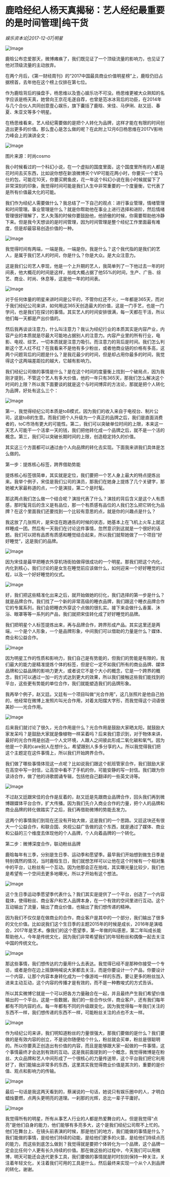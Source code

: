 # 鹿晗经纪人杨天真揭秘：艺人经纪最重要的是时间管理|纯干货

*娱乐资本论|2017-12-07|明星*

![Image](http://static.ylzbl.com/uploads/ueditor/php/upload/image/20180226/1519657546676962.jpeg)

鹿晗公布恋爱那天，微博瘫痪了，我们既见证了一个顶级流量的影响力，也见证了他对顶级流量的主动放弃。

在两个月后，《第一财经周刊》的“2017中国最具商业价值明星榜”上，鹿晗仍旧占据榜首，去年他在这个榜上仅排在第七位。

作为鹿晗背后的操盘手，杨思维以及壹心娱乐功不可没。杨思维更被大众熟知的名字应该是杨天真，她曾向王京花毛遂自荐，也曾是范冰冰背后的功臣，在2014年与几个合伙人共同创意壹心娱乐，旗下囊括了鹿晗、宋佳、马伊琍、赵又廷、春夏、朱亚文等多个明星。

在杨思维看来，艺人经纪需要做的是把个人转化为品牌，这样才能在有限的时间创造出更多的价值。那么壹心是怎么做的呢？在此附上12月6日杨思维在2017V影响力峰会上的演讲全文：

![Image](https://mmbiz.qpic.cn/mmbiz_png/bXYBmumSooDdHbh2MwB5kcxWyYicUGibHrwc9cndbhnC55rvzQ67NbZkUANWKwfTNDErzsicpfCVD4yIwYEg8RblQ/?wx_fmt=png&tp=webp&wxfrom=5&wx_lazy=1)

图片来源：时尚cosmo

我小时候看过的一个科幻小说，在一个虚拟的国度里面，这个国度里所有的人都是花时间去买东西，比如说你想在新浪微博买个VIP可能花两小时，你要买一个爱马仕的包，可能花10天，你要买鳄鱼皮，花一年这个科幻小说在我小时候就留下了非常深刻的印象，我觉得时间可能是我们人生中非常重要的一个度量衡，它代表了是所有价值最大化的可能。

我们作为经纪人需要做什么？我总结了一下自己的观点：进行事业管理，情绪管理和时间管理。事业管理是什么？就是你帮助他在事业上进行选择和进阶，然后情绪管理很好理解了，艺人失落的时候你要鼓励他，他骄傲的时候，你需要帮助他冷静下来。但是我今天想谈的是时间管理，因为时间管理是整个经纪工作里面最有难度，但是却最容易创造价值的一种。

![Image](https://mmbiz.qpic.cn/mmbiz_png/bXYBmumSooDdHbh2MwB5kcxWyYicUGibHrp4IB5frOhM9xI9qbUtia40WuTt1suOPMeiaicuvg0LLpRtPE8wHPDoVXg/?wx_fmt=png&tp=webp&wxfrom=5&wx_lazy=1)

我觉得时间有两端，一端是我，一端是你。我是什么？这个我代指的是我们的艺人，是属于我们艺人的时间，你是什么？你是大众。是大众注意力。

这是我们公司艺人李现，他是一个上升期的艺人，我简单列了一下他过去一年的时间表，他大概花的时间是这样，拍戏大概占据了他55%的时间，生产、广告、综艺、商业、时尚、休息等，这是他一年的时间表。

![Image](https://mmbiz.qpic.cn/mmbiz_png/bXYBmumSooDdHbh2MwB5kcxWyYicUGibHrrRXiaMc7njffcclrlKicwjABnxkzLU8b8eRfdtIuYiaibKqcM3LcGJQHPQ/?wx_fmt=png&tp=webp&wxfrom=5&wx_lazy=1)

对于任何体量的明星来讲时间是公平的，不管你红还不火，一年都是365天，而对于我们经纪公司来讲，如何用这365天创造最大的价值，这是一门手艺，也是一门学问，也是我们在探讨的事情。其实艺人的时间安排很满，每一天都在干活，所以他们每一天都是产出价值的。

然后我再谈谈注意力，什么叫注意力？我认为经纪行业的本质其实是内容产业，内容产业的本质就是尽最大可能地占据别人的注意力。内容产业里的所有行业，电影、电视、综艺，一切本质就是注意力吸引。而注意力的背后是时间。我们怎么判断这个艺人红不红？在我看来不是他有多少粉丝，或者他商业链的价格有多高，这两个问题背后的问题是什么？是我花最少的时间，但是却占用你最多的时间，我觉得这个这两端差距拉的越大，它越有影响力。

我们经纪公司做的事情是什么？是在这个时间的度量衡上找到一个破局点，因为我刚才提到，不管这个艺人有多大价值，他的一年只有365天，那我们怎么解决这个时间的上限？所以我下面要谈的就是这个与时间博弈的方法论，那就是把个人转化为品牌，好处有这么三个：

![Image](https://mmbiz.qpic.cn/mmbiz_png/bXYBmumSooDdHbh2MwB5kcxWyYicUGibHruWypv6ia9sHztPVBUicfBrZMPO1Lu7KseGicTTzLmhCwGdlBAKP1ibqEZg/?wx_fmt=png&tp=webp&wxfrom=5&wx_lazy=1)

第一，我觉得经纪公司本质是toB模式，因为我们的收入来自于电视台、制片公司，这是toB的生意。而我们把个人升级为一个真正的品牌之后，我们是直面消费者的，toC市场有更大的可能性。第二，我们可以突破单位时间的上限，本来这一天艺人可能干一个活拿一天的钱，我们把他转化成一个品牌之后，就不是一个活的概念。第三，我们可以突破长期时间的上限，创造稳定持久的价值。

其实这三个方面都可以通过由个人向品牌的转化去实现。下面我来讲我们具体是怎么做的。

第一步：提炼核心标签，跨界借助势能

提炼核心标签很简单，其实就是定位，我们要把一个艺人身上最大的特点提炼出来。我举个例子，宋佳是我们公司的演员，那我们在她身上提炼了几个关键字，那她被大家最称道的点，一个是演技，第二个是时髦。

那这两点我们怎么做一个结合呢？演技代表了什么？演技的背后含义是这个人有质感，那时髦背后的含义是有品位，那一个有质感有品位的人我们怎么把它转化为品牌？在这个里面我们还要找到一个比较有意思的点，就是你的兴趣点是什么？

我这放了几张照片，是宋佳在跑通告的时候的状态，她基本上在飞机上火车上就这样睡成一团。然后有一天我们在讨论这件事情，忽然意识到这就是一个很好的话题。我们可以把有品质有质感和睡觉结合起来，所以我们就帮她做了一个项目“好好睡觉“，这是我们的品牌。

![Image](https://mmbiz.qpic.cn/mmbiz_png/bXYBmumSooDdHbh2MwB5kcxWyYicUGibHrATk6HTwFoeiao4qtb9iahcO0N4iaO6yJ6Sw7dXGmYibZbhUc7Nyku2fRnA/?wx_fmt=png&tp=webp&wxfrom=5&wx_lazy=1)

因为宋佳是最早把睡衣外穿机场街拍做得很成功的一个明星。那我们把这个内化，内化到核心，我们讨论的是女生在睡觉前应该做什么，如何迎来一个好好睡觉的过程，以及一个好好睡觉的仪式。

![Image](https://mmbiz.qpic.cn/mmbiz_png/bXYBmumSooDdHbh2MwB5kcxWyYicUGibHrCWlwZibxDY7MSMSgXjXpMptQgz08qVVGWhEa71mI1YlGPbJGMX4Zia2g/?wx_fmt=png&tp=webp&wxfrom=5&wx_lazy=1)

好，我们把这些精准化出来之后，就开始做她的衍化，我们选择的第一步是什么？就是品牌合作。我们找了一个新的非常高级的睡衣品牌，我们跟这个睡衣品牌合作它的专属系列，我们会把睡衣外穿这个点做的很扎实。接下来会做什么香薰、沐浴、眼罩等等一系列的产品，我们就把宋佳转化成了好好睡觉的品牌。

我们把明星个人标签提炼出来，再与品牌合作，跨界形成产品。其实这里还是两端，一个是个人形象，一个是品牌形象，中间我们可以借助的力量是什么？媒体、商业和公益合作。

![Image](https://mmbiz.qpic.cn/mmbiz_png/bXYBmumSooDdHbh2MwB5kcxWyYicUGibHrSwdc7KSZvpf3sjfzy3XgrUaKNLjvq4HItLRJ3GibFxAib0kZZvMlu73Q/?wx_fmt=png&tp=webp&wxfrom=5&wx_lazy=1)

因为明星工作的性质和影响力，我们自己是有势能的，但我们的势能是有限的，我们最大的能力是精准提炼个体的标签，但是它一定不如我们所有的商业品牌、媒体品牌和公益品牌的影响力更大，或者说它不是个大小的概念，它是一个跨界的概念，我们可以通过一加一的方式达到更大的效果，所以我们接触这些我们能找到的平台，这些更有势能的单位合作，我们就能塑造我们的品牌形象。

我再举个例子，赵又廷。又廷有一个项目叫做“光合作用”，这几张照片是他自己拍的，他经常在微博上发照片叫光合作用，对着太阳摆大字形，而我觉得这个词语很美妙——光合作用。

![Image](https://mmbiz.qpic.cn/mmbiz_png/bXYBmumSooDdHbh2MwB5kcxWyYicUGibHrG7qruwr6ak57mA7vZ2ptDcrN1dOMxXffu2nTqfv7ulh8zzEcV6PMgg/?wx_fmt=png&tp=webp&wxfrom=5&wx_lazy=1)

后来我们就讨论了很久，光合作用是什么？光合作用是鼓励大家晒太阳，就鼓励大家发呆吗？是鼓励大家就是像植物一样呆着吗？后来我们意识到，对于物体来讲，最好的光合作用是创造一个人文环境，人跟人之间彼此形成二氧化碳和氧气。因为他是一个真的care别人在想什么，希望跟别人多多分享的人。所以我觉得我们把这个主题定在这件事情上，所以我们开始跨界合作。

我们做了哪些事情体现这一点呢？比如说我们跟这个航班管家合作，我们鼓励大家在高空中写一封信，让高空中看不了手机的你，可能安静的写一封信。我们跟为你读诗合作，做了他的诗歌朗诵专辑，包括他自己翻译的一些英文诗等。

![Image](https://mmbiz.qpic.cn/mmbiz_jpg/bXYBmumSooDdHbh2MwB5kcxWyYicUGibHraaeXtgxicEty89rLTBian9CmtvNxBK4xsv6JENvAZh8RRlQgjteaXYhg/?wx_fmt=jpeg&tp=webp&wxfrom=5&wx_lazy=1)

不过赵又廷跟宋佳的合作是反着的，赵又廷是先跟商业品牌合作，回头我们再到微博跟媒体平台合作，扩大传播。因为我们先介入商业合作的力量，把个人的品牌和商业品牌的转化做踏实了之后，我们再借助微博的势能去发力。

这两个的事情我们到现在还没有开始大做，这是我们的一个思路。又廷这块还有很大一个公益合作，和联合国、央视公益广告做的这个东西，就是通过了媒体、商业和公益的三个维度去体现他的个人品牌，个人向着品牌的一个转化。

第二步：微博深度合作，联动粉丝品牌

鹿晗每年有三季，分别是生日季、运动季和愿望季。最早我们开始想到做生日季是特别偶然的情况，当时鹿晗生日，我们就想怎样可以让他在这个时候有一个相对集中的平台，让粉丝有一个互动。因为他那会正在拍戏，其实曝光量比较少，我们也是希望有一个空间去更多地曝光，所以才开始有这个想法。

![Image](https://mmbiz.qpic.cn/mmbiz_jpg/bXYBmumSooDdHbh2MwB5kcxWyYicUGibHrrSvFiajHQm2X9N3jOKTe2HjKzBPDTYvSjDXzq5Xf23QiatFBpEBQgBsg/?wx_fmt=jpeg&tp=webp&wxfrom=5&wx_lazy=1)

这个生日季运动季愿望季代表什么？我们其实是提供了一个平台，创造了一个内容载体，使得粉丝、商业客户和艺人品牌本身，在一个有效的空间里进行互动。这个互动输出了流量，输出了商业价值，也输出了我们想传递的精神。

因为我们不仅仅是在做商业的合作，商业客户是其中的一个部分，我们输出了很多的文化价值。比如说我们这个生日季的主题2015年的时候是成长，2016年是演唱会，2017年是艺术。像我们的这个愿望季，第一年做的叫感恩，第二年叫成长能帮助他人，今年是传统文化，因为我们非常希望我们的年轻粉丝和偶像一起去关注中国的传统文化。

![Image](https://mmbiz.qpic.cn/mmbiz_png/bXYBmumSooDdHbh2MwB5kcxWyYicUGibHr2Q8EOQbARiacJrYKuzps0ZJxkibcdPLYlxKJ28AltHc3hRja7UR3vmNw/?wx_fmt=png&tp=webp&wxfrom=5&wx_lazy=1)

那这些事情，我们想传达的力量用什么去表达。我觉得已经不是那种你接受一个专访，或者是你在边上摇旗呐喊说大家都去关注，而是你要设计一个产品，你要设计一个内容，让那个内容本身转化成为一个像游戏一样的东西，要让更多的粉丝加入进来主动互动，这个内容的传播才是有效的，而不是一种教唆式的方式告诉。

所以其实微博它就是一个可以把各方力量融合在一起，并且最终产生我们希望价值输出的一个平台。这是一些数据，我们的一些合作伙伴，商业客户，还有我们每年都有不同内容的点。每一年都有不同的升级跟变化，因为我觉得每一年我们关注的东西不一样，我们想传递的东西不一样，可能粉丝关注的点也不太一样。

![Image](https://mmbiz.qpic.cn/mmbiz_png/bXYBmumSooDdHbh2MwB5kcxWyYicUGibHrC1RylCvlIU628xe0u2p4frO64opsjYMFictibibnCzdRV1a7uPibcrOf7Q/?wx_fmt=png&tp=webp&wxfrom=5&wx_lazy=1)

作为经纪公司来讲，我们明知道粉丝的力量很强大，那我们要做的是什么？我们要做的是有效内容的创立，不是说你随便给个什么，粉丝就会买单，粉丝是很聪明的。所以你要真正创造出有价值的内容，而且是能够跟大家一起做的一件事情，这个事情最终才会达到有效的互动。这是我前面提到的一个概念，我觉得微博是在粉丝、大众品牌和艺人中间形成了一个很核心的力量传送带，这个平台我们把它利用好了，我们能输出非常多的东西，这里其实我觉得商业价值是其次的，重要的是价值、观点和影响力的传输。

![Image](https://mmbiz.qpic.cn/mmbiz_png/bXYBmumSooDdHbh2MwB5kcxWyYicUGibHrlTRXLufW3wqDtwQzK2287qiajTTWlQZiao3r9rfKZ2QaKIcfwEmN780g/?wx_fmt=png&tp=webp&wxfrom=5&wx_lazy=1)

最后一句话是我这两天看到的，蔡澜说的一句话，她说只有娱乐圈中的人，才明白蜡烛要燃，点两头更明亮的道理。一刹那的光辉，总比一辈子平庸好。

![Image](https://mmbiz.qpic.cn/mmbiz_png/bXYBmumSooDdHbh2MwB5kcxWyYicUGibHrLbTEfJNiagicDB3iaBK60keZOibib13lprWPReKDHWm2QT0mwcibcswswuag/?wx_fmt=png&tp=webp&wxfrom=5&wx_lazy=1)

我觉得所有的明星，所有从事艺人行业的人都是热爱舞台的人。但是我觉得“点亮”是他们自身的能力，他们能够有多亮多大，这个是我们经纪公司帮不上忙的。他们在舞台上、在镜头前表演的时候，那是他们的地方，我们能做的事情是什么？我们能做的事情，是给他们持续的动能，是给他们更多的火苗，是给他们持续点亮的能力，而这些到底怎么做到？我觉得就是要把个体转化为一个品牌，这个品牌一定会比任何个人更有长久持续的价值。那在做这些的过程中，今天我们可以用微博，明天可能还会迭代更多工具，我们要做的事情就是时时刻刻保持一种关注，关注着年轻文化，关注着我们可用的工具是什么，然后最终来实现一个从个人到品牌的转化，谢谢。

